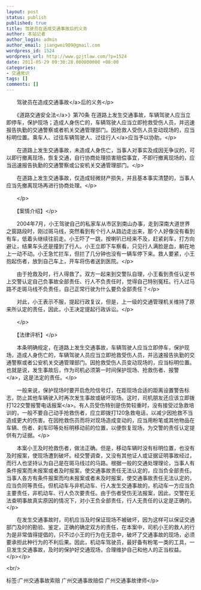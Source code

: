 ```yaml
---
layout: post
status: publish
published: true
title: 驾驶员在造成交通事故后的义务
author: 本站记者
author_login: admin
author_email: jiangwei909@gmail.com
wordpress_id: 1524
wordpress_url: http://www.gzjtlaw.com/?p=1524
date: 2011-05-29 09:30:28.000000000 +08:00
categories:
- 交通常识
tags: []
comments: []
---
```

<p><p>　　驾驶员在造成<a>交通事故<&#47;a>后的义务<&#47;p><br><p>　　《<a>道路交通安全法<&#47;a>》第70条 在道路上发生交通事故，车辆驾驶人应当立即停车，保护现场；造成人身伤亡的，车辆驾驶人应当立即抢救受伤人员，并迅速报告执勤的交通警察或者机关交通管理部门。因抢救人受伤人员变动现场的，应当标明位置。乘车人、过往车辆驾驶人、过往<a>行人<&#47;a>应当予以协助。<&#47;p><p>　　在道路上发生交通事故，未造成人身伤亡，当事人对事实及成因无争议的，可以即行撤离现场，恢复交通，自行协商处理损害赔偿事宜，不即行撤离现场的，应当迅速报告执勤的交通警察或公安机关交通管理部门。<&#47;p><p>　　在道路上发生交通事故，仅造成轻微财产损失，并且基本事实清楚的，当事人应当先撤离现场再进行协商处理。<&#47;p><p>　　<&#47;p><p>　　【案情介绍】<&#47;p><p>　　2004年7月，小王驾驶自己的私家车从市区到南山办事，走到深南大道世界之窗路段时，刚过斑马线，突然看到有个行人从路边走出来，那个人好像没有看到有车，低着头继续往前走。小王吓了一跳，按喇叭已经来不及，赶紧刹车，打方向避让，结果车头还是撞到了行人。小王立即下车察看，只见行人满脸是血，躺在地上一动不动。小王急忙拦车，但拦了几分钟也没有一辆车停下来。救人要紧，小王抱起伤者，放到自己车上，开车将伤者送到医院。<&#47;p><p>　　由于抢救及时，行人得救了。双方一起来到交警队自理，小王看到责任认定书上交警认定自己负事故全部责任、行人不负责任时，觉得自己特别冤枉。行人过马路不走斑马线不负责任，自己正常行驶为什么要负全部责任？<&#47;p><p>　　对此，小王表示不服，提起行政复议，但是，上一级的交通管理机关维持了原来所认定的责任，因此，小王决定提起行政诉讼。<&#47;p><p>　　<&#47;p><p>　　【法律评析】<&#47;p><p>　　本条明确规定，在道路上发生交通事故，车辆驾驶人应当立即停车，保护现场，造成人身伤亡的，车辆驾驶人员应当立即抢救受伤人员，并迅速报告执勤的交通警察或者公安机关交通管理部门。因抢救受伤人员变动现场的，应当标明位置。也就是说，发生事故后，作为司机必须第一时间保护现场、抢救伤者、<a>报警<&#47;a>，这是法定的责任。<&#47;p><p>　　一般来说，保护现场时要开启危险信号灯，在距现场合适的距离设置警告标志，防止其他车辆驶入时再次发生事故或破坏现场。这时，司机朋友还应该立即拨打122交警报警电话<a>报案<&#47;a>。有人员受伤特别是伤势较重时，没有接受过急救培训的，一般不要自己动手抢救伤者，应立即拨打120急救电话，以减少因抢救不当造成更大的伤害。在因抢救伤员而将对现场造成变动的，应当用粉笔或其他物品在车辆、伤者、刹车印等处标明移动前的位置，以便恢复现场，为交警的责任认定提供有力证据。<&#47;p><p>　　本案小王及时抢救伤者，做法正确。但是，移动车辆时没有标明位置，也没有及时报案，使现场遭到破坏。经交警调查，又没有其他证人或证据证明事故经过，而行人也坚持认为自己是在斑马线过的马路。根据一般的交通处理理论，当事人有条件报案而未报案或者及时报案，使交通事故责任无法认定的，应当负全部责任。当事人各方有条件报案而均未报案或者未及时报案，使交通事故责任无法认定的，应当负同等责任。但机动车与非机动车、行人发生交通事故的，机动车一方应当负主要责任，非机动车、行人负次要责任。由于伤者受伤无法报案，因此，交警在无法查明事故真实原因的情况下，对小王负全部责任，行人无责任的认定是正确的。<&#47;p><p>　　在发生交通事故时，司机应当及时保证现场不被破坏，因为这样可以保证交通部门及时的勘验、鉴定，正确的确定双方的责任，在本案中，司机小王的救人的行为是非常值得提倡的，只不过小王的行为在无意中，破坏了交通事故的现场，必须要承担此种行为的不利后果。因此，机动车驾驶员，最好备有粉笔一类的工具，一旦发生交通事故，及时的保护好交通现场，合理维护自己和他人的正当权益。<&#47;p><&#47;p><br&#47;><p>标签:广州交通事故索赔 广州交通事故赔偿 广州交通事故律师<&#47;p>
